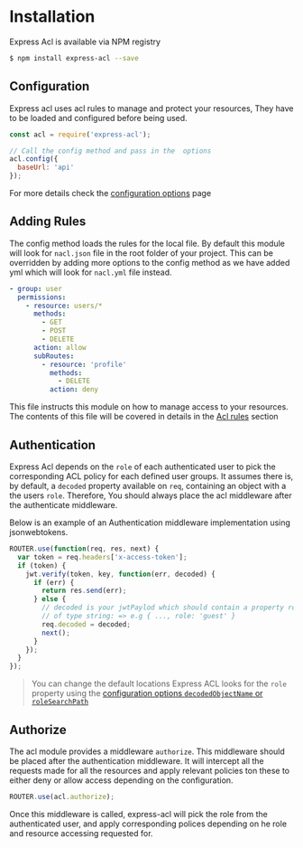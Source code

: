 # Installation

Express Acl is available via NPM registry

```bash
$ npm install express-acl --save
```

## Configuration

Express acl uses acl rules to manage and protect your resources, They have to be loaded and configured before being used.

```js
const acl = require('express-acl');

// Call the config method and pass in the  options
acl.config({
  baseUrl: 'api'
});
```

For more details check the [configuration options](/documentation/configuration) page

## Adding Rules

The config method loads the rules for the local file. By default this module will look for `nacl.json` file in the root folder of your project. This can be overridden by adding more options to the config method as we have added yml which will look for `nacl.yml` file instead.

```yaml
- group: user
  permissions:
    - resource: users/*
      methods:
        - GET
        - POST
        - DELETE
      action: allow
      subRoutes:
        - resource: 'profile'
          methods:
            - DELETE
          action: deny
```

This file instructs this module on how to manage access to your resources. The contents of this file will be covered in details in the [Acl rules](/documentation/rules) section

## Authentication

Express Acl depends on the `role` of each authenticated user to pick the corresponding ACL policy for each defined user groups. It assumes there is, by default, a `decoded` property available on `req`, containing an object with a the users `role`. Therefore, You should always place the acl middleware after the authenticate middleware.

Below is an example of an Authentication middleware implementation using jsonwebtokens.

```js
ROUTER.use(function(req, res, next) {
  var token = req.headers['x-access-token'];
  if (token) {
    jwt.verify(token, key, function(err, decoded) {
      if (err) {
        return res.send(err);
      } else {
        // decoded is your jwtPaylod which should contain a property role
        // of type string: => e.g { ..., role: 'guest' } 
        req.decoded = decoded;
        next();
      }
    });
  }
});
```

> You can change the default locations Express ACL looks for the `role` property using the [configuration options `decodedObjectName` or `roleSearchPath`](/documentation/configuration/#search-path-and-decoded-object-name) 

## Authorize

The acl module provides a middleware `authorize`. This middleware should be placed after the authentication middleware. It will intercept all the requests made for all the resources and apply relevant policies ton these to either deny or allow access depending on the configuration.

```js
ROUTER.use(acl.authorize);
```

Once this middleware is called, express-acl will pick the role from the authenticated user, and apply corresponding polices depending on he role and resource accessing requested for.
